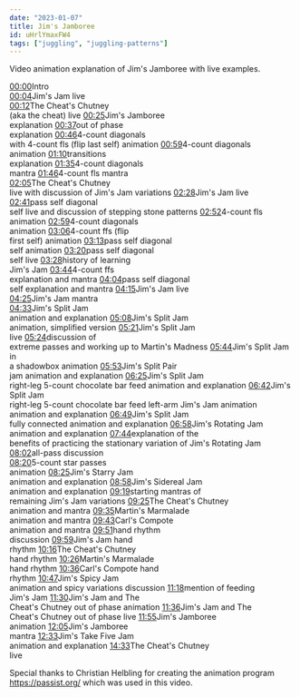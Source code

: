 ```yaml
---
date: "2023-01-07"
title: Jim's Jamboree
id: uHrlYmaxFW4
tags: ["juggling", "juggling-patterns"]
---
```


Video animation explanation of Jim's Jamboree with live examples.

<a href="https://www.youtube.com/watch?v=uHrlYmaxFW4&t=0s" target="_blank">00:00</a>Intro<br />
<a href="https://www.youtube.com/watch?v=uHrlYmaxFW4&t=4s" target="_blank">00:04</a>Jim's Jam live<br />
<a href="https://www.youtube.com/watch?v=uHrlYmaxFW4&t=12s" target="_blank">00:12</a>The Cheat's Chutney <br />(aka the cheat) live
<a href="https://www.youtube.com/watch?v=uHrlYmaxFW4&t=25s" target="_blank">00:25</a>Jim's Jamboree <br />explanation
<a href="https://www.youtube.com/watch?v=uHrlYmaxFW4&t=37s" target="_blank">00:37</a>out of phase <br />explanation
<a href="https://www.youtube.com/watch?v=uHrlYmaxFW4&t=46s" target="_blank">00:46</a>4-count diagonals <br />with 4-count fls (flip last self) animation
<a href="https://www.youtube.com/watch?v=uHrlYmaxFW4&t=59s" target="_blank">00:59</a>4-count diagonals <br />animation
<a href="https://www.youtube.com/watch?v=uHrlYmaxFW4&t=70s" target="_blank">01:10</a>transitions <br />explanation
<a href="https://www.youtube.com/watch?v=uHrlYmaxFW4&t=95s" target="_blank">01:35</a>4-count diagonals <br />mantra
<a href="https://www.youtube.com/watch?v=uHrlYmaxFW4&t=106s" target="_blank">01:46</a>4-count fls mantra<br />
<a href="https://www.youtube.com/watch?v=uHrlYmaxFW4&t=125s" target="_blank">02:05</a>The Cheat's Chutney <br />live with discussion of Jim's Jam variations
<a href="https://www.youtube.com/watch?v=uHrlYmaxFW4&t=148s" target="_blank">02:28</a>Jim's Jam live<br />
<a href="https://www.youtube.com/watch?v=uHrlYmaxFW4&t=161s" target="_blank">02:41</a>pass self diagonal <br />self live and discussion of stepping stone patterns
<a href="https://www.youtube.com/watch?v=uHrlYmaxFW4&t=172s" target="_blank">02:52</a>4-count fls <br />animation
<a href="https://www.youtube.com/watch?v=uHrlYmaxFW4&t=179s" target="_blank">02:59</a>4-count diagonals <br />animation
<a href="https://www.youtube.com/watch?v=uHrlYmaxFW4&t=186s" target="_blank">03:06</a>4-count ffs (flip <br />first self) animation
<a href="https://www.youtube.com/watch?v=uHrlYmaxFW4&t=193s" target="_blank">03:13</a>pass self diagonal <br />self animation
<a href="https://www.youtube.com/watch?v=uHrlYmaxFW4&t=200s" target="_blank">03:20</a>pass self diagonal <br />self live
<a href="https://www.youtube.com/watch?v=uHrlYmaxFW4&t=208s" target="_blank">03:28</a>history of learning <br />Jim's Jam
<a href="https://www.youtube.com/watch?v=uHrlYmaxFW4&t=224s" target="_blank">03:44</a>4-count ffs <br />explanation and mantra
<a href="https://www.youtube.com/watch?v=uHrlYmaxFW4&t=244s" target="_blank">04:04</a>pass self diagonal <br />self explanation and mantra
<a href="https://www.youtube.com/watch?v=uHrlYmaxFW4&t=255s" target="_blank">04:15</a>Jim's Jam live<br />
<a href="https://www.youtube.com/watch?v=uHrlYmaxFW4&t=265s" target="_blank">04:25</a>Jim's Jam mantra<br />
<a href="https://www.youtube.com/watch?v=uHrlYmaxFW4&t=273s" target="_blank">04:33</a>Jim's Split Jam <br />animation and explanation
<a href="https://www.youtube.com/watch?v=uHrlYmaxFW4&t=308s" target="_blank">05:08</a>Jim's Split Jam <br />animation, simplified version
<a href="https://www.youtube.com/watch?v=uHrlYmaxFW4&t=321s" target="_blank">05:21</a>Jim's Split Jam <br />live 
<a href="https://www.youtube.com/watch?v=uHrlYmaxFW4&t=324s" target="_blank">05:24</a>discussion of <br />extreme passes and working up to Martin's Madness
<a href="https://www.youtube.com/watch?v=uHrlYmaxFW4&t=344s" target="_blank">05:44</a>Jim's Split Jam in <br />a shadowbox animation
<a href="https://www.youtube.com/watch?v=uHrlYmaxFW4&t=353s" target="_blank">05:53</a>Jim's Split Pair <br />jam animation and explanation
<a href="https://www.youtube.com/watch?v=uHrlYmaxFW4&t=385s" target="_blank">06:25</a>Jim's Split Jam <br />right-leg 5-count chocolate bar feed animation and explanation
<a href="https://www.youtube.com/watch?v=uHrlYmaxFW4&t=402s" target="_blank">06:42</a>Jim's Split Jam <br />right-leg 5-count chocolate bar feed left-arm Jim's Jam animation animation and explanation
<a href="https://www.youtube.com/watch?v=uHrlYmaxFW4&t=409s" target="_blank">06:49</a>Jim's Split Jam <br />fully connected animation and explanation
<a href="https://www.youtube.com/watch?v=uHrlYmaxFW4&t=418s" target="_blank">06:58</a>Jim's Rotating Jam <br />animation and explanation
<a href="https://www.youtube.com/watch?v=uHrlYmaxFW4&t=464s" target="_blank">07:44</a>explanation of the <br />benefits of practicing the stationary variation of Jim's Rotating Jam
<a href="https://www.youtube.com/watch?v=uHrlYmaxFW4&t=482s" target="_blank">08:02</a>all-pass discussion<br />
<a href="https://www.youtube.com/watch?v=uHrlYmaxFW4&t=500s" target="_blank">08:20</a>5-count star passes <br />animation
<a href="https://www.youtube.com/watch?v=uHrlYmaxFW4&t=505s" target="_blank">08:25</a>Jim's Starry Jam <br />animation and explanation
<a href="https://www.youtube.com/watch?v=uHrlYmaxFW4&t=538s" target="_blank">08:58</a>Jim's Sidereal Jam <br />animation and explanation
<a href="https://www.youtube.com/watch?v=uHrlYmaxFW4&t=559s" target="_blank">09:19</a>starting mantras of <br />remaining Jim's Jam variations
<a href="https://www.youtube.com/watch?v=uHrlYmaxFW4&t=565s" target="_blank">09:25</a>The Cheat's Chutney <br />animation and mantra
<a href="https://www.youtube.com/watch?v=uHrlYmaxFW4&t=575s" target="_blank">09:35</a>Martin's Marmalade <br />animation and mantra
<a href="https://www.youtube.com/watch?v=uHrlYmaxFW4&t=583s" target="_blank">09:43</a>Carl's Compote <br />animation and mantra
<a href="https://www.youtube.com/watch?v=uHrlYmaxFW4&t=591s" target="_blank">09:51</a>hand rhythm <br />discussion
<a href="https://www.youtube.com/watch?v=uHrlYmaxFW4&t=599s" target="_blank">09:59</a>Jim's Jam hand <br />rhythm
<a href="https://www.youtube.com/watch?v=uHrlYmaxFW4&t=616s" target="_blank">10:16</a>The Cheat's Chutney <br />hand rhythm
<a href="https://www.youtube.com/watch?v=uHrlYmaxFW4&t=626s" target="_blank">10:26</a>Martin's Marmalade <br />hand rhythm
<a href="https://www.youtube.com/watch?v=uHrlYmaxFW4&t=636s" target="_blank">10:36</a>Carl's Compote hand <br />rhythm
<a href="https://www.youtube.com/watch?v=uHrlYmaxFW4&t=647s" target="_blank">10:47</a>Jim's Spicy Jam <br />animation and spicy variations discussion
<a href="https://www.youtube.com/watch?v=uHrlYmaxFW4&t=678s" target="_blank">11:18</a>mention of feeding <br />Jim's Jam
<a href="https://www.youtube.com/watch?v=uHrlYmaxFW4&t=690s" target="_blank">11:30</a>Jim's Jam and The <br />Cheat's Chutney out of phase animation
<a href="https://www.youtube.com/watch?v=uHrlYmaxFW4&t=696s" target="_blank">11:36</a>Jim's Jam and The <br />Cheat's Chutney out of phase live
<a href="https://www.youtube.com/watch?v=uHrlYmaxFW4&t=715s" target="_blank">11:55</a>Jim's Jamboree <br />animation
<a href="https://www.youtube.com/watch?v=uHrlYmaxFW4&t=725s" target="_blank">12:05</a>Jim's Jamboree <br />mantra
<a href="https://www.youtube.com/watch?v=uHrlYmaxFW4&t=753s" target="_blank">12:33</a>Jim's Take Five Jam <br />animation and explanation
<a href="https://www.youtube.com/watch?v=uHrlYmaxFW4&t=873s" target="_blank">14:33</a>The Cheat's Chutney <br />live

Special thanks to Christian Helbling for creating the animation program https://passist.org/ which was used in this video.
